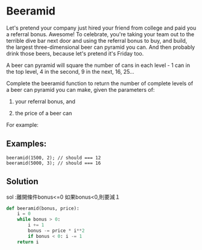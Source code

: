 # Beeramid

Let's pretend your company just hired your friend from college and paid you a referral bonus. Awesome! To celebrate, you're taking your team out to the terrible dive bar next door and using the referral bonus to buy, and build, the largest three-dimensional beer can pyramid you can. And then probably drink those beers, because let's pretend it's Friday too.</br>

A beer can pyramid will square the number of cans in each level - 1 can in the top level, 4 in the second, 9 in the next, 16, 25...</br>

Complete the beeramid function to return the number of complete levels of a beer can pyramid you can make, given the parameters of:</br>

1) your referral bonus, and</br>

2) the price of a beer can</br>

For example:

## Examples:

```
beeramid(1500, 2); // should === 12
beeramid(5000, 3); // should === 16
```


## Solution

sol :離開條件bonus<=0 如果bonus<0,則要減１</br>

``` python
def beeramid(bonus, price):
    i = 0
    while bonus > 0:
        i += 1
        bonus -= price * i**2
        if bonus < 0: i -= 1
    return i
```










